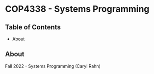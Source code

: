 # COP4338 - Systems Programming

## Table of Contents

- [About](#about)

## About <a name = "about"></a>

Fall 2022 - Systems Programming (Caryl Rahn)
